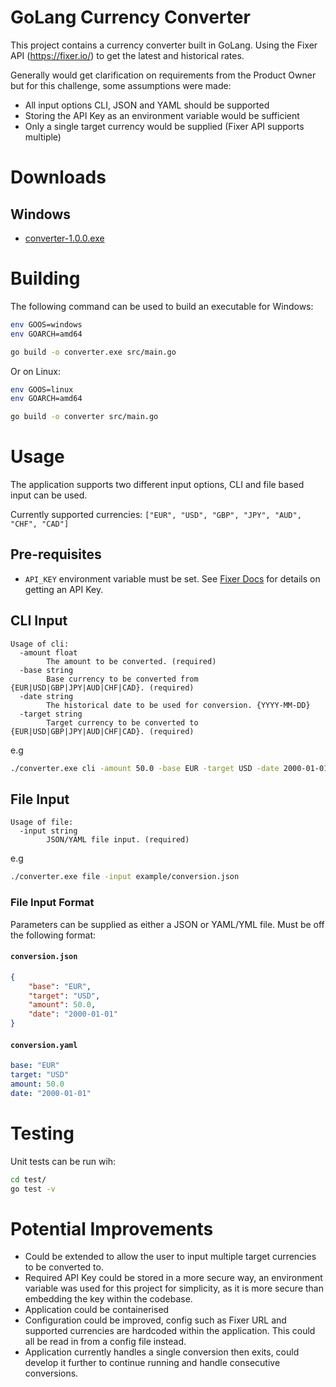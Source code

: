 # GoLang Currency Converter

This project contains a currency converter built in GoLang. Using the Fixer API (https://fixer.io/) to get the latest and historical rates. 

Generally would get clarification on requirements from the Product Owner but for this challenge, some assumptions were made:

 - All input options CLI, JSON and YAML should be supported
 - Storing the API Key as an environment variable would be sufficient
 - Only a single target currency would be supplied (Fixer API supports multiple)

# Downloads

## Windows

- [converter-1.0.0.exe](https://github.com/davidfarrelly/currencyconverter/releases/download/v1.0.0/converter-1.0.0.exe)

# Building

The following command can be used to build an executable for Windows:

```bash
env GOOS=windows
env GOARCH=amd64

go build -o converter.exe src/main.go
```

Or on Linux:

```bash
env GOOS=linux
env GOARCH=amd64

go build -o converter src/main.go
```

# Usage

The application supports two different input options, CLI and file based input can be used.

Currently supported currencies: ```["EUR", "USD", "GBP", "JPY", "AUD", "CHF", "CAD"]```

## Pre-requisites

- ```API_KEY``` environment variable must be set. See [Fixer Docs](https://fixer.io/documentation) for details on getting an API Key.


## CLI Input

```
Usage of cli:
  -amount float
        The amount to be converted. (required)
  -base string
        Base currency to be converted from {EUR|USD|GBP|JPY|AUD|CHF|CAD}. (required)
  -date string
        The historical date to be used for conversion. {YYYY-MM-DD}
  -target string
        Target currency to be converted to {EUR|USD|GBP|JPY|AUD|CHF|CAD}. (required)
```

e.g

```bash
./converter.exe cli -amount 50.0 -base EUR -target USD -date 2000-01-01
```

## File Input

```
Usage of file:
  -input string
        JSON/YAML file input. (required)
```

e.g

```bash
./converter.exe file -input example/conversion.json
```

### File Input Format

Parameters can be supplied as either a JSON or YAML/YML file. Must be off the following format:

#### **`conversion.json`**
```json
{
    "base": "EUR",
    "target": "USD",
    "amount": 50.0,
    "date": "2000-01-01"
}
```

#### **`conversion.yaml`**
```yaml
base: "EUR"
target: "USD"
amount: 50.0
date: "2000-01-01"
```

# Testing

Unit tests can be run wih:

```bash
cd test/
go test -v
```

# Potential Improvements

 - Could be extended to allow the user to input multiple target currencies to be converted to.
 - Required API Key could be stored in a more secure way, an environment variable was used for this project for simplicity, as it is more secure than embedding the key within the codebase.
 - Application could be containerised
 - Configuration could be improved, config such as Fixer URL and supported currencies are hardcoded within the application. This could all be read in from a config file instead.
 - Application currently handles a single conversion then exits, could develop it further to continue running and handle consecutive conversions. 